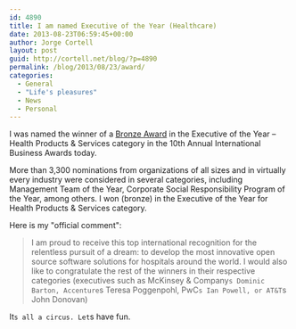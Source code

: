 ```yaml
---
id: 4890
title: I am named Executive of the Year (Healthcare)
date: 2013-08-23T06:59:45+00:00
author: Jorge Cortell
layout: post
guid: http://cortell.net/blog/?p=4890
permalink: /blog/2013/08/23/award/
categories:
  - General
  - "Life's pleasures"
  - News
  - Personal
---
```

I was named the winner of a <a title="http://www.kanteron.com/blog/entrepreneurship/2013/08/jorge-cortell-wins-executive-of-the-year-bronze-award-in-2013-international-business-awards/" href="http://www.kanteron.com/blog/entrepreneurship/2013/08/jorge-cortell-wins-executive-of-the-year-bronze-award-in-2013-international-business-awards/" target="_blank">Bronze Award</a> in the Executive of the Year – Health Products & Services category in the 10th Annual International Business Awards today.

More than 3,300 nominations from organizations of all sizes and in virtually every industry were considered in several categories, including Management Team of the Year, Corporate Social Responsibility Program of the Year, among others. I won (bronze) in the Executive of the Year for Health Products & Services category.

Here is my "official comment": 

> I am proud to receive this top international recognition for the relentless pursuit of a dream: to develop the most innovative open source software solutions for hospitals around the world. I would also like to congratulate the rest of the winners in their respective categories (executives such as McKinsey & Company`s Dominic Barton, Accenture`s Teresa Poggenpohl, PwC`s Ian Powell, or AT&T`s John Donovan)

It`s all a circus. Let`s have fun.